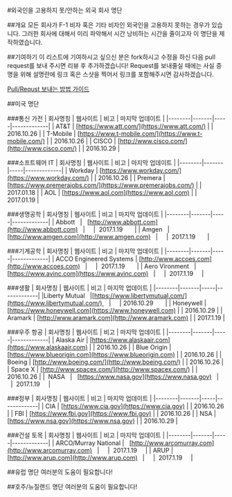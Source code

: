 #외국인을 고용하지 못/안하는 외국 회사 명단

##개요
모든 회사가 F-1 비자 혹은 기타 비자인 외국인을 고용하지 못하는 경우가 있습니다. 그러한 회사에 대해서 미리 파악해서 시간 낭비하는 시간을 줄이고자 이 명단을 제작하였습니다.

##기여하기
이 리스트에 기여하시고 싶으신 분은 fork하시고 수정을 하신 다음 pull request를 보내 주시면 리뷰 후 추가하겠습니다! Request를 보내줄실 때에는 사실 증명을 위해 설명란에 링크 혹은 스샷을 찍어서 링크를 포함해주시면 감사하겠습니다.

[Pull/Requst 보내는 방법 가이드](http://swalloow.tistory.com/84)

##미국 명단 

###통신 가전 
| 회사명칭 | 웹사이트 | 비고 | 마지막 업데이트 |
|--------|-------|-----|-------------|
| AT&T    |   [https://www.att.com/](https://www.att.com/)    |     |       2016.10.26      |
| T-Mobile     |   [https://www.t-mobile.com/](https://www.t-mobile.com/)    |     |     2016.10.26         |
| CISCO    |    [http://www.cisco.com/](http://www.cisco.com/)   |     | 2016.10.29      |

###소프트웨어 IT
| 회사명칭 | 웹사이트 | 비고 | 마지막 업데이트 |
|--------|-------|-----|-------------|
| Workday   |    [https://www.workday.com/](https://www.workday.com/)   |     |      2016.10.26        |
| Premera   |    [https://www.premerajobs.com/](https://www.premerajobs.com/)   |     |      2017.01.18        |
| AOL   |    [https://www.aol.com](https://www.aol.com)   |     |      2017.01.19        |

###생명공학
| 회사명칭 | 웹사이트 | 비고 | 마지막 업데이트 |
|--------|-------|-----|-------------|
| Abbott   |   [http://www.abbott.com](http://www.abbott.com)    |     |  2017.1.19       |
| Amgen   |   [http://www.amgen.com](http://www.amgen.com)    |     |  2017.1.19       |

###기계공학
| 회사명칭 | 웹사이트 | 비고 | 마지막 업데이트 |
|--------|-------|-----|-------------|
| ACCO Engineered Systems | [http://www.accoes.com](http://www.accoes.com)    |     |  2017.1.19       |
| Aero Vironment   |   [https://www.avinc.com](https://www.avinc.com)    |     |  2017.1.19       |

###생활 
| 회사명칭 | 웹사이트 | 비고 | 마지막 업데이트 |
|--------|-------|-----|-------------|
|Liberty Mutual    |[https://www.libertymutual.com/](https://www.libertymutual.com/)    |     | 2016.10.29        |
|    Honeywell    |    [https://www.honeywell.com](https://www.honeywell.com)   |     |      2016.10.29       |
|    Aramark    |    [http://www.aramark.com](http://www.aramark.com)   |     |      2017.1.19       |

###우주 항공
| 회사명칭 | 웹사이트 | 비고 | 마지막 업데이트 |
|--------|-------|-----|-------------|
|  Alaska Air      |   [https://www.alaskaair.com](https://www.alaskaair.com)    |     |     2016.10.26         |
|   Blue Origin     |   [https://www.blueorigin.com](https://www.blueorigin.com)    |     |    2016.10.26        |
|  Boeing      |  [http://www.boeing.com/](http://www.boeing.com/)     |     |      2016.10.26       |
|  Space X      |   [http://www.spacex.com/](http://www.spacex.com/)    |     |     2016.10.26        |
|  NASA   |   [https://www.nasa.gov](https://www.nasa.gov)    |     |  2017.1.19       |


###정부
| 회사명칭 | 웹사이트 | 비고 | 마지막 업데이트 |
|--------|-------|-----|-------------|
|   CIA     |   [https://www.cia.gov](https://www.cia.gov)    |     |       2016.10.26      |
|    FBI    |    [https://www.fbi.gov](https://www.fbi.gov)   |     |       2016.10.26      |
|    NSA    |  [https://www.nsa.gov](https://www.nsa.gov)     |     |       2016.10.29      |

###건설 토목
| 회사명칭 | 웹사이트 | 비고 | 마지막 업데이트 |
|--------|-------|-----|-------------|
| ARCO/Murray National |   [http://www.arcomurray.com](http://www.arcomurray.com)    |     |  2017.1.19       |
| ARUP |   [http://www.arup.com](http://www.arup.com)    |     |  2017.1.19       |

##유럽 명단
여러분의 도움이 필요합니다!

##호주/뉴질랜드 명단
여러분의 도움이 필요합니다!
